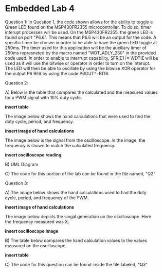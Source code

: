 # Embedded Lab 4


Question 1:
In Question 1, the code shown allows for the ability to toggle a Green LED found on the MSP430FR2355 microcontroller. To do so, timer interupt processes will be used. On the MSP430FR2355, the green LED is found on port "P6.6". This means that P6.6 will be an output for the code. A specific timer be chosen in order to be able to have the green LED toggle at 250ms. The timer used for this application will be the auxiliary timer of 250ms represneted by the macro named "WDT_ADLY_250" in the provided code used. In order to enable to interrupt capability, SFRIE1 |= WDTIE will be used as it will use the bitwise or operator in order to turn on the interupt. The LED will then be able to oscillate by using the bitwise XOR operator for the output P6 Bit6 by using the code P6OUT^=BIT6. 


Question 2:

A) Below is the table that compares the calculated and the measured values for a PWM signal with 10% duty cycle. 

**insert table**

The image below shows the hand calculations that were used to find the duty cycle, period, and frequency. 

**insert image of hand calculations**

The image below is the signal from the oscilloscope. In the image, the frequency is shown to match the calculated frequency.

**insert oscilloscope reading**

B) UML Diagram

C) The code for this portion of the lab can be found in the file named, "Q2"

Question 3:


A) The image below shows the hand calculations used to find the duty cycle, period, and frequency of the PWM. 

**insert image of hand calculations**

The image below depicts the singal generation on the oscilloscope. Here the frequency measured was X.

**insert oscilloscope image**

B) The table below compares the hand calculation values to the values measured on the oscilloscope.

**insert table**

C) The code for this question can be found inside the file labeled, "Q3"

